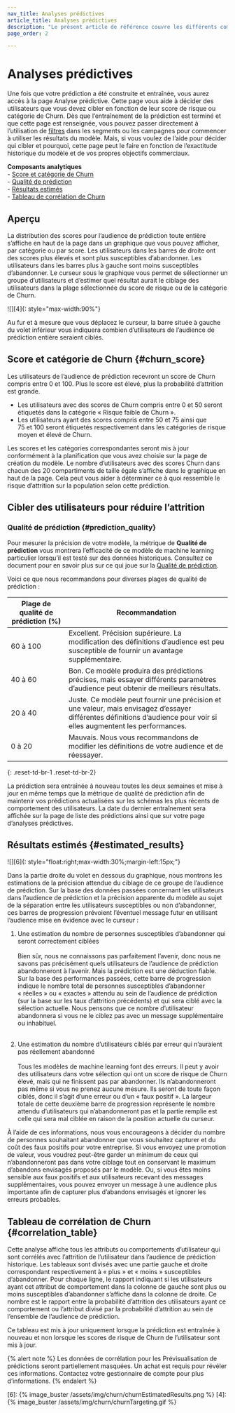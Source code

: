 ```yaml
---
nav_title: Analyses prédictives
article_title: Analyses prédictives
description: "Le présent article de référence couvre les différents composants inclus dans la page d’analyse prédictive de la prévision d’attrition et la manière dont ils peuvent être utilisés pour prendre des décisions pertinentes et motivées."
page_order: 2

---
```


# Analyses prédictives

Une fois que votre prédiction a été construite et entraînée, vous aurez accès à la page Analyse prédictive. Cette page vous aide à décider des utilisateurs que vous devez cibler en fonction de leur score de risque ou catégorie de Churn. Dès que l’entraînement de la prédiction est terminé et que cette page est renseignée, vous pouvez passer directement à l’utilisation de [filtres]({{site.baseurl}}/user_guide/predictive_suite/predictive_churn/messaging_users/#filters) dans les segments ou les campagnes pour commencer à utiliser les résultats du modèle. Mais, si vous voulez de l’aide pour décider qui cibler et pourquoi, cette page peut le faire en fonction de l’exactitude historique du modèle et de vos propres objectifs commerciaux. 

**Composants analytiques**<br>
&#45; [Score et catégorie de Churn](#churn_score)<br>
&#45; [Qualité de prédiction](#prediction_quality)<br>
&#45; [Résultats estimés](#estimated_results)<br>
&#45; [Tableau de corrélation de Churn](#correlation_table)

## Aperçu

La distribution des scores pour l’audience de prédiction toute entière s’affiche en haut de la page dans un graphique que vous pouvez afficher, par catégorie ou par score. Les utilisateurs dans les barres de droite ont des scores plus élevés et sont plus susceptibles d’abandonner. Les utilisateurs dans les barres plus à gauche sont moins susceptibles d’abandonner. Le curseur sous le graphique vous permet de sélectionner un groupe d’utilisateurs et d’estimer quel résultat aurait le ciblage des utilisateurs dans la plage sélectionnée du score de risque ou de la catégorie de Churn.

![][4]{: style="max-width:90%"}

Au fur et à mesure que vous déplacez le curseur, la barre située à gauche du volet inférieur vous indiquera combien d’utilisateurs de l’audience de prédiction entière seraient ciblés.

## Score et catégorie de Churn {#churn_score}

Les utilisateurs de l’audience de prédiction recevront un score de Churn compris entre 0 et 100. Plus le score est élevé, plus la probabilité d’attrition est grande. 
- Les utilisateurs avec des scores de Churn compris entre 0 et 50 seront étiquetés dans la catégorie « Risque faible de Churn ». 
- Les utilisateurs ayant des scores compris entre 50 et 75 ainsi que 75 et 100 seront étiquetés respectivement dans les catégories de risque moyen et élevé de Churn. 

Les scores et les catégories correspondantes seront mis à jour conformément à la planification que vous avez choisie sur la page de création du modèle. Le nombre d’utilisateurs avec des scores Churn dans chacun des 20 compartiments de taille égale s’affiche dans le graphique en haut de la page. Cela peut vous aider à déterminer ce à quoi ressemble le risque d’attrition sur la population selon cette prédiction.

## Cibler des utilisateurs pour réduire l’attrition

### Qualité de prédiction {#prediction_quality}

Pour mesurer la précision de votre modèle, la métrique de **Qualité de prédiction** vous montrera l’efficacité de ce modèle de machine learning particulier lorsqu’il est testé sur des données historiques. Consultez ce document pour en savoir plus sur ce qui joue sur la [Qualité de prédiction]({{site.baseurl}}/user_guide/predictive_suite/predictive_churn/prediction_analytics/prediction_quality/).

Voici ce que nous recommandons pour diverses plages de qualité de prédiction :

| Plage de qualité de prédiction (%) | Recommandation |
| ---------------------- | -------------- |
| 60 à 100 | Excellent. Précision supérieure. La modification des définitions d’audience est peu susceptible de fournir un avantage supplémentaire. |
| 40 à 60 | Bon. Ce modèle produira des prédictions précises, mais essayer différents paramètres d’audience peut obtenir de meilleurs résultats. |
| 20 à 40| Juste. Ce modèle peut fournir une précision et une valeur, mais envisagez d’essayer différentes définitions d’audience pour voir si elles augmentent les performances. |
| 0 à 20 | Mauvais. Nous vous recommandons de modifier les définitions de votre audience et de réessayer. |
{: .reset-td-br-1 .reset-td-br-2}

La prédiction sera entraînée à nouveau toutes les deux semaines et mise à jour en même temps que la métrique de qualité de prédiction afin de maintenir vos prédictions actualisées sur les schémas les plus récents de comportement des utilisateurs. La date du dernier entraînement sera affichée sur la page de liste des prédictions ainsi que sur votre page d’analyses prédictives.

## Résultats estimés {#estimated_results}

![][6]{: style="float:right;max-width:30%;margin-left:15px;"}

Dans la partie droite du volet en dessous du graphique, nous montrons les estimations de la précision attendue du ciblage de ce groupe de l’audience de prédiction. Sur la base des données passées concernant les utilisateurs dans l’audience de prédiction et la précision apparente du modèle au sujet de la séparation entre les utilisateurs susceptibles ou non d’abandonner, ces barres de progression prévoient l’éventuel message futur en utilisant l’audience mise en évidence avec le curseur :

1. Une estimation du nombre de personnes susceptibles d’abandonner qui seront correctement ciblées <br><br> Bien sûr, nous ne connaissons pas parfaitement l’avenir, donc nous ne savons pas précisément quels utilisateurs de l’audience de prédiction abandonneront à l’avenir. Mais la prédiction est une déduction fiable. Sur la base des performances passées, cette barre de progression indique le nombre total de personnes susceptibles d’abandonner « réelles » ou « exactes » attendu au sein de l’audience de prédiction (sur la base sur les taux d’attrition précédents) et qui sera ciblé avec la sélection actuelle. Nous pensons que ce nombre d’utilisateur abandonnera si vous ne le ciblez pas avec un message supplémentaire ou inhabituel. <br><br>

2. Une estimation du nombre d’utilisateurs ciblés par erreur qui n’auraient pas réellement abandonné<br><br>Tous les modèles de machine learning font des erreurs. Il peut y avoir des utilisateurs dans votre sélection qui ont un score de risque de Churn élevé, mais qui ne finissent pas par abandonner. Ils n’abandonneront pas même si vous ne prenez aucune mesure. Ils seront de toute façon ciblés, donc il s’agit d’une erreur ou d’un « faux positif ». La largeur totale de cette deuxième barre de progression représente le nombre attendu d’utilisateurs qui n’abandonneront pas et la partie remplie est celle qui sera mal ciblée en raison de la position actuelle du curseur.

À l’aide de ces informations, nous vous encourageons à décider du nombre de personnes souhaitant abandonner que vous souhaitez capturer et du coût des faux positifs pour votre entreprise. Si vous envoyez une promotion de valeur, vous voudrez peut-être garder un minimum de ceux qui n’abandonneront pas dans votre ciblage tout en conservant le maximum d’abandons envisagés proposés par le modèle. Ou, si vous êtes moins sensible aux faux positifs et aux utilisateurs recevant des messages supplémentaires, vous pouvez envoyer un message à une audience plus importante afin de capturer plus d’abandons envisagés et ignorer les erreurs probables.

## Tableau de corrélation de Churn {#correlation_table}

Cette analyse affiche tous les attributs ou comportements d’utilisateur qui sont corrélés avec l’attrition de l’utilisateur dans l’audience de prédiction historique. Les tableaux sont divisés avec une partie gauche et droite correspondant respectivement à « plus » et « moins » susceptibles d’abandonner. Pour chaque ligne, le rapport indiquant si les utilisateurs ayant cet attribut de comportement dans la colonne de gauche sont plus ou moins susceptibles d’abandonner s’affiche dans la colonne de droite. Ce nombre est le rapport entre la probabilité d’attrition des utilisateurs ayant ce comportement ou l’attribut divisé par la probabilité d’attrition au sein de l’ensemble de l’audience de prédiction.

Ce tableau est mis à jour uniquement lorsque la prédiction est entraînée à nouveau et non lorsque les scores de risque de Churn de l’utilisateur sont mis à jour.

{% alert note %}
Les données de corrélation pour les Prévisualisation de prédictions seront partiellement masquées. Un achat est requis pour révéler ces informations. Contactez votre gestionnaire de compte pour plus d’informations.
{% endalert %}

[6]: {% image_buster /assets/img/churn/churnEstimatedResults.png %}
[4]: {% image_buster /assets/img/churn/churnTargeting.gif %}